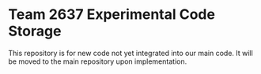 <body>

<h1> Team 2637 Experimental Code Storage </h1>

<p>This repository is for new code not yet integrated into our main code. It will be moved to the main repository upon implementation.</p>